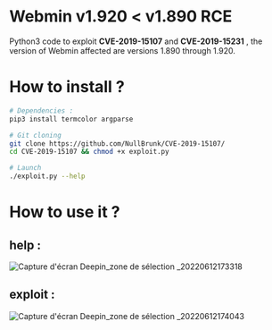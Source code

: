 #  Webmin v1.920 < v1.890 RCE
 
Python3 code to exploit **CVE-2019-15107** and **CVE-2019-15231** , the version of Webmin affected are versions 1.890 through 1.920.

# How to install ?

```bash
# Dependencies :
pip3 install termcolor argparse

# Git cloning
git clone https://github.com/NullBrunk/CVE-2019-15107/
cd CVE-2019-15107 && chmod +x exploit.py

# Launch
./exploit.py --help

```

# How to use it ?

## help :

![Capture d'écran Deepin_zone de sélection _20220612173318](https://user-images.githubusercontent.com/106782577/173241398-debc5c7c-0968-4cae-98e7-0cc0d03a3cf2.png)

## exploit :

![Capture d'écran Deepin_zone de sélection _20220612174043](https://user-images.githubusercontent.com/106782577/173241415-794ea412-3844-4c1e-8a7e-6b3ab926f97b.png)
